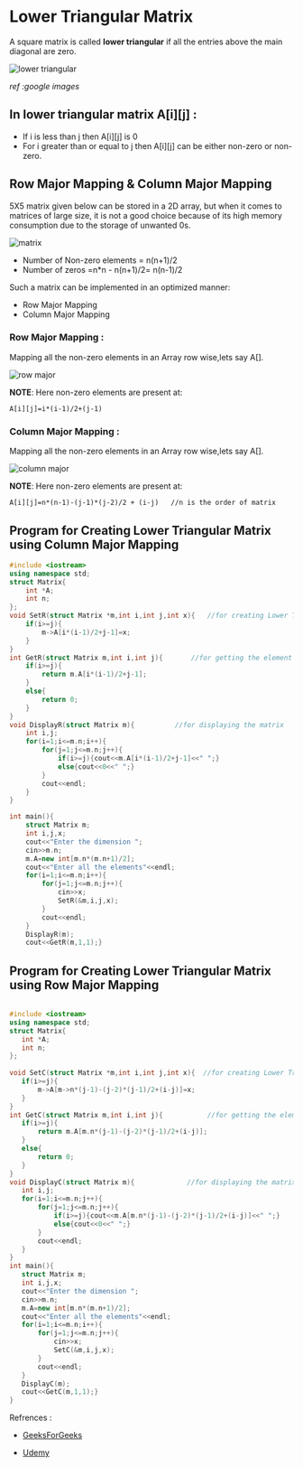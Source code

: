 # Lower Triangular Matrix

 A square matrix is called **lower triangular** if all the entries above the main diagonal are zero. 
 
 ![lower triangular](https://imgur.com/dNyIBpt.jpg)

 *ref :google images*

## In lower triangular matrix A[i][j] :
* If i is less than j then A[i][j] is 0
* For i greater than or equal to j then A[i][j] can be either non-zero or non-zero.

## Row Major Mapping & Column Major Mapping
  5X5 matrix given below can be stored in a 2D array, but when it comes to matrices of large size, it is not a good choice because of its high memory consumption due to the storage of unwanted 0s. 
 
![matrix](https://imgur.com/3UXFTdg.jpg)

- Number of Non-zero elements = n(n+1)/2
- Number of zeros =n*n - n(n+1)/2= n(n-1)/2

 Such a matrix can be implemented in an optimized manner:
- Row Major Mapping
-  Column Major Mapping
### **Row Major Mapping** :
Mapping all the non-zero elements in an Array row wise,lets say A[].

![row major](https://imgur.com/tLFJySY.jpg)

**NOTE**: Here non-zero elements are present at:
```
A[i][j]=i*(i-1)/2+(j-1)
```

### **Column Major Mapping** :
Mapping all the non-zero elements in an Array row wise,lets say A[].

![column major](https://imgur.com/6mgaXmq.jpg)

**NOTE**: Here non-zero elements are present at:
```
A[i][j]=n*(n-1)-(j-1)*(j-2)/2 + (i-j)   //n is the order of matrix
```

## Program for Creating Lower Triangular Matrix using Column Major Mapping
```cpp
#include <iostream>
using namespace std;
struct Matrix{
    int *A;
    int n;
};
void SetR(struct Matrix *m,int i,int j,int x){   //for creating Lower Triangular
    if(i>=j){ 
        m->A[i*(i-1)/2+j-1]=x;
    }
}
int GetR(struct Matrix m,int i,int j){       //for getting the element at that position
    if(i>=j){
        return m.A[i*(i-1)/2+j-1];
    }
    else{
        return 0;
    }
}
void DisplayR(struct Matrix m){          //for displaying the matrix
    int i,j;
    for(i=1;i<=m.n;i++){
        for(j=1;j<=m.n;j++){
            if(i>=j){cout<<m.A[i*(i-1)/2+j-1]<<" ";}
            else{cout<<0<<" ";}
        }
        cout<<endl;
    }
}

int main(){
    struct Matrix m;
    int i,j,x;
    cout<<"Enter the dimension ";
    cin>>m.n;
    m.A=new int[m.n*(m.n+1)/2];
    cout<<"Enter all the elements"<<endl;
    for(i=1;i<=m.n;i++){
        for(j=1;j<=m.n;j++){
            cin>>x;
            SetR(&m,i,j,x);
        }
        cout<<endl;
    }
    DisplayR(m);
    cout<<GetR(m,1,1);}

```   
## Program for Creating Lower Triangular Matrix using Row Major Mapping
 ```cpp    
    
#include <iostream>
using namespace std;
struct Matrix{
    int *A;
    int n;
};
    
void SetC(struct Matrix *m,int i,int j,int x){  //for creating Lower Triangular
    if(i>=j){
        m->A[m->n*(j-1)-(j-2)*(j-1)/2+(i-j)]=x;
    }
}
int GetC(struct Matrix m,int i,int j){           //for getting the element at that position
    if(i>=j){
        return m.A[m.n*(j-1)-(j-2)*(j-1)/2+(i-j)];
    }
    else{
        return 0;
    }
}
void DisplayC(struct Matrix m){             //for displaying the matrix
    int i,j;
    for(i=1;i<=m.n;j++){
        for(j=1;j<=m.n;j++){
            if(i>=j){cout<<m.A[m.n*(j-1)-(j-2)*(j-1)/2+(i-j)]<<" ";}
            else{cout<<0<<" ";}
        }
        cout<<endl;
    }
}
int main(){
    struct Matrix m;
    int i,j,x;
    cout<<"Enter the dimension ";
    cin>>m.n;
    m.A=new int[m.n*(m.n+1)/2];
    cout<<"Enter all the elements"<<endl;
    for(i=1;i<=m.n;i++){
        for(j=1;j<=m.n;j++){
            cin>>x;
            SetC(&m,i,j,x);
        }
        cout<<endl;
    }
    DisplayC(m);
    cout<<GetC(m,1,1);}
}
```

Refrences :

* [GeeksForGeeks](https://www.geeksforgeeks.org/)

* [Udemy](https://www.udemy.com/)
